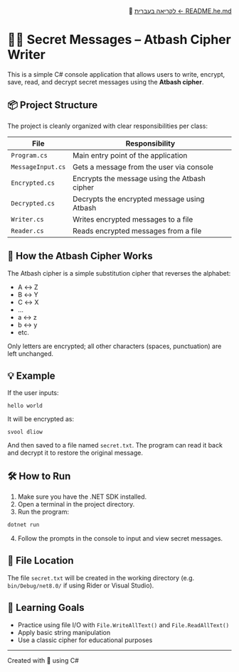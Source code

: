 <div align="right">

📄 [לקריאה בעברית ← README.he.md](README.he.md)

</div>

# 🕵️‍♂️ Secret Messages – Atbash Cipher Writer

This is a simple C# console application that allows users to write, encrypt, save, read, and decrypt secret messages using the **Atbash cipher**.

## 📦 Project Structure

The project is cleanly organized with clear responsibilities per class:

| File              | Responsibility                                    |
|-------------------|---------------------------------------------------|
| `Program.cs`      | Main entry point of the application               |
| `MessageInput.cs` | Gets a message from the user via console          |
| `Encrypted.cs`    | Encrypts the message using the Atbash cipher      |
| `Decrypted.cs`    | Decrypts the encrypted message using Atbash       |
| `Writer.cs`       | Writes encrypted messages to a file               |
| `Reader.cs`       | Reads encrypted messages from a file              |

## 🔐 How the Atbash Cipher Works

The Atbash cipher is a simple substitution cipher that reverses the alphabet:

- A ↔ Z
- B ↔ Y
- C ↔ X
- ...
- a ↔ z
- b ↔ y
- etc.

Only letters are encrypted; all other characters (spaces, punctuation) are left unchanged.

## 💡 Example

If the user inputs:

```
hello world
```

It will be encrypted as:

```
svool dliow
```

And then saved to a file named `secret.txt`. The program can read it back and decrypt it to restore the original message.

## 🛠️ How to Run

1. Make sure you have the .NET SDK installed.
2. Open a terminal in the project directory.
3. Run the program:

```bash
dotnet run
```

4. Follow the prompts in the console to input and view secret messages.

## 📁 File Location

The file `secret.txt` will be created in the working directory (e.g. `bin/Debug/net8.0/` if using Rider or Visual Studio).

## 🎯 Learning Goals

- Practice using file I/O with `File.WriteAllText()` and `File.ReadAllText()`
- Apply basic string manipulation
- Use a classic cipher for educational purposes

---

Created with 💙 using C#
